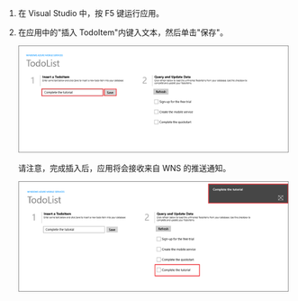 ﻿
1. 在 Visual Studio 中，按 F5 键运行应用。

2. 在应用中的"插入 TodoItem"内键入文本，然后单击"保存"。

   	![](./media/mobile-services-windows-store-test-push/mobile-quickstart-push1.png)

   	请注意，完成插入后，应用将会接收来自 WNS 的推送通知。

   	![](./media/mobile-services-windows-store-test-push/mobile-quickstart-push2.png)
